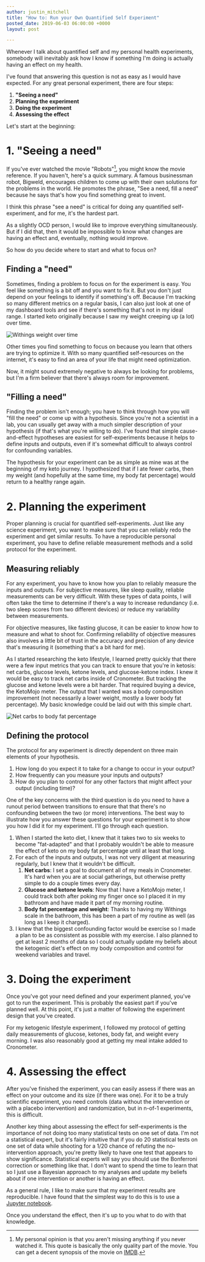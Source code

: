 ```yaml
---
author: justin_mitchell
title: "How to: Run your Own Quantified Self Experiment"
posted_date: 2019-06-03 06:00:00 +0000
layout: post

---
```

Whenever I talk about quantified self and my personal health experiments, somebody will inevitably ask how I know if something I'm doing is actually having an effect on my health. 

I've found that answering this question is not as easy as I would have expected. For any great personal experiment, there are four  steps:

1. **"Seeing a need"**
2. **Planning the experiment**
3. **Doing the experiment**
4. **Assessing the effect**

Let's start at the beginning: 

# 1. "Seeing a need"

If you've ever watched the movie "Robots"[^1], you might know the movie reference. If you haven't, here's a quick summary. A famous businessman robot, Bigweld, encourages children to come up with their own solutions for the problems in the world. He promotes the phrase, "See a need, fill a need" because he says that's how you find something great to invent.

I think this phrase "see a need" is critical for doing any quantified self-experiment, and for me, it's the hardest part.

As a slightly OCD person, I would like to improve everything simultaneously. But if I did that, then it would be impossible to know what changes are having an effect and, eventually, nothing would improve.

So how do you decide where to start and what to focus on?

## Finding a "need"

Sometimes, finding a problem to focus on for the experiment is easy. You feel like something is a bit off and you want to fix it. But you don't just depend on your feelings to identify if something's off. Because I'm tracking so many different metrics on a regular basis, I can also just look at one of my dashboard tools and see if there's something that's not in my ideal range. I started keto originally because I saw my weight creeping up (a lot) over time. 

![Withings weight over time]({{site.url}}/assets/images/withings-weight.png)

Other times you find something to focus on because you learn that others are trying to optimize it. With so many quantified self-resources on the internet, it's easy to find an area of your life that might need optimization. 

Now, it might sound extremely negative to always be looking for problems, but I'm a firm believer that there's always room for improvement. 

## "Filling a need"

Finding the problem isn't enough; you have to think through how you will "fill the need" or come up with a hypothesis. Since you're not a scientist in a lab, you can usually get away with a much simpler description of your hypothesis (if that's what you're willing to do). I've found that simple cause-and-effect hypotheses are easiest for self-experiments because it helps to define inputs and outputs, even if it's somewhat difficult to always control for confounding variables.

The hypothesis for your experiment can be as simple as mine was at the beginning of my keto journey. I hypothesized that if I ate fewer carbs, then my weight (and hopefully at the same time, my body fat percentage) would return to a healthy range again. 

# 2. Planning the experiment

Proper planning is crucial for quantified self-experiments. Just like any science experiment, you want to make sure that you can reliably redo the experiment and get similar results. To have a reproducible personal experiment, you have to define reliable measurement methods and a solid protocol for the experiment. 

## Measuring reliably

For any experiment, you have to know how you plan to reliably measure the inputs and outputs. For subjective measures, like sleep quality, reliable measurements can be very difficult. With these types of data points, I will often take the time to determine if there's a way to increase redundancy (i.e. two sleep scores from two different devices) or reduce my variability between measurements. 

For objective measures, like fasting glucose, it can be easier to know how to measure and what to shoot for. Confirming reliability of objective measures also involves a little bit of trust in the accuracy and precision of any device that's measuring it (something that's a bit hard for me).

As I started researching the keto lifestyle, I learned pretty quickly that there were a few input metrics that you can track to ensure that you're in ketosis: net carbs, glucose levels, ketone levels, and glucose-ketone index. I knew it would be easy to track net carbs inside of Cronometer. But tracking the glucose and ketone levels were a bit harder. That required buying a device, the KetoMojo meter. The output that I wanted was a body composition improvement (not necessarily a lower weight, mostly a lower body fat percentage). My basic knowledge could be laid out with this simple chart. 

![Net carbs to body fat percentage]({{site.url}}/assets/images/net-carbs-to-bfp.png)

## Defining the protocol 

The protocol for any experiment is directly dependent on three main elements of your hypothesis.

1. How long do you expect it to take for a change to occur in your output?
2. How frequently can you measure your inputs and outputs?
3. How do you plan to control for any other factors that might affect your output (including time)?

One of the key concerns with the third question is do you need to have a runout period between transitions to ensure that that there's no confounding between the two (or more) interventions. The best way to illustrate how you answer these questions for your experiment is to show you how I did it for my experiment. I'll go through each question.

1. When I started the keto diet, I knew that it takes two to six weeks to become "fat-adapted" and that I probably wouldn't be able to measure the effect of keto on my body fat percentage until at least that long. 
2. For each of the inputs and outputs, I was not very diligent at measuring regularly, but I knew that it wouldn't be difficult. 
	1. **Net carbs**: I set a goal to document all of my meals in Cronometer. It's hard when you are at social gatherings, but otherwise pretty simple to do a couple times every day. 
	2. **Glucose and ketone levels**: Now that I have a KetoMojo meter, I could track both after poking my finger once so I placed it in my bathroom and have made it part of my morning routine. 
	3. **Body fat percentage and weight**: Thanks to having my Withings scale in the bathroom, this has been a part of my routine as well (as long as I keep it charged).
3. I knew that the biggest confounding factor would be exercise so I made a plan to be as consistent as possible with my exercise. I also planned to get at least 2 months of data so I could actually update my beliefs about the ketogenic diet's effect on my body composition and control for weekend variables and travel.

# 3. Doing the experiment

Once you've got your need defined and your experiment planned, you've got to run the experiment. This is probably the easiest part if you've planned well. At this point, it's just a matter of following the experiment design that you've created.

For my ketogenic lifestyle experiment, I followed my protocol of getting daily measurements of glucose, ketones, body fat, and weight every morning. I was also reasonably good at getting my meal intake added to Cronometer.  

# 4. Assessing the effect

After you've finished the experiment, you can easily assess if there was an effect on your outcome and its size (if there was one). For it to be a truly scientific experiment, you need controls (data without the intervention or with a placebo intervention) and randomization, but in n-of-1 experiments, this is difficult. 

Another key thing about assessing the effect for self-experiments is the importance of not doing too many statistical tests on one set of data. I'm not a statistical expert, but it's fairly intuitive that if you do 20 statistical tests on one set of data while shooting for a 1/20 chance of refuting the no-intervention approach, you're pretty likely to have one test that appears to show significance. Statistical experts will say you should use the Bonferroni correction or something like that. I don't want to spend the time to learn that so I just use a Bayesian approach to my analyses and update my beliefs about if one intervention or another is having an effect. 

As a general rule, I like to make sure that my experiment results are reproducible. I have found that the simplest way to do this is to use a [Jupyter notebook](https://jupyter.org/). 

Once you understand the effect, then it's up to you what to do with that knowledge.

[^1]: My personal opinion is that you aren't missing anything if you never watched it. This quote is basically the only quality part of the movie. You can get a decent synopsis of the movie on [IMDB](https://www.imdb.com/title/tt0358082/).
